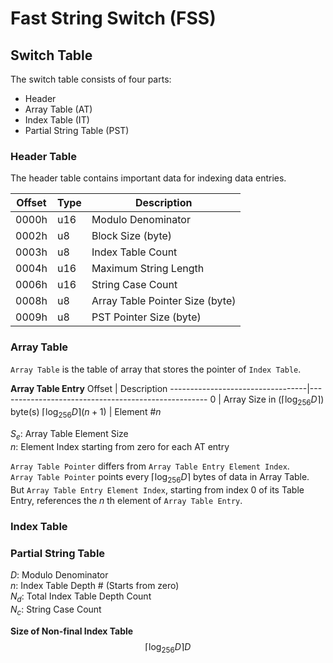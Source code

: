 # Fast String Switch (FSS)

## Switch Table

The switch table consists of four parts:
- Header
- Array Table (AT)
- Index Table (IT)
- Partial String Table (PST)


### Header Table

The header table contains important data for indexing data entries.

Offset | Type  | Description
-------|-------|-----------------------
0000h  | u16   | Modulo Denominator
0002h  | u8    | Block Size (byte)
0003h  | u8    | Index Table Count
0004h  | u16   | Maximum String Length
0006h  | u16   | String Case Count
0008h  | u8    | Array Table Pointer Size (byte)
0009h  | u8    | PST Pointer Size (byte)

### Array Table
`Array Table` is the table of array that stores the pointer of `Index Table`.

**Array Table Entry**
Offset                            | Description
----------------------------------|----------------------------------------------------
$0$                               | Array Size in ($\lceil\log_{256}{D}\rceil$) byte(s)
$\lceil\log_{256}{D}\rceil(n+1)$  | Element #$n$

$S_{e}$: Array Table Element Size<br/>
$n$: Element Index starting from zero for each AT entry<br/>

`Array Table Pointer` differs from `Array Table Entry Element Index`.<br/>
`Array Table Pointer` points every $\lceil\log_{256}{D}\rceil$ bytes of data in Array Table. But `Array Table Entry Element Index`, starting from index 0 of its Table Entry, references the $n$ th element of `Array Table Entry`.

### Index Table

### Partial String Table

$D$: Modulo Denominator<br/>
$n$: Index Table Depth # (Starts from zero)<br/>
$N_{d}$: Total Index Table Depth Count<br/>
$N_{c}$: String Case Count

**Size of Non-final Index Table**
$$\lceil\log_{256}{D}\rceil D$$